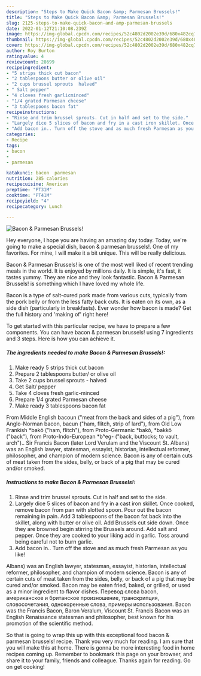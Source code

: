 ```yaml
---
description: "Steps to Make Quick Bacon &amp; Parmesan Brussels!"
title: "Steps to Make Quick Bacon &amp; Parmesan Brussels!"
slug: 2125-steps-to-make-quick-bacon-and-amp-parmesan-brussels
date: 2022-01-12T21:10:08.239Z
image: https://img-global.cpcdn.com/recipes/52c4802d2002e39d/680x482cq70/bacon-parmesan-brussels-recipe-main-photo.jpg
thumbnail: https://img-global.cpcdn.com/recipes/52c4802d2002e39d/680x482cq70/bacon-parmesan-brussels-recipe-main-photo.jpg
cover: https://img-global.cpcdn.com/recipes/52c4802d2002e39d/680x482cq70/bacon-parmesan-brussels-recipe-main-photo.jpg
author: Roy Burton
ratingvalue: 4
reviewcount: 28699
recipeingredient:
- "5 strips thick cut bacon"
- "2 tablespoons butter or olive oil"
- "2 cups brussel sprouts  halved"
- " Salt pepper"
- "4 cloves fresh garlicminced"
- "1/4 grated Parmesan cheese"
- "3 tablespoons bacon fat"
recipeinstructions:
- "Rinse and trim brussel sprouts. Cut in half and set to the side."
- "Largely dice 5 slices of bacon and fry in a cast iron skillet. Once cooked, remove bacon from pan with slotted spoon. Pour out the bacon remaining in pain. Add 3 tablespoons of the bacon fat back into the skillet, along with butter or olive oil. Add Brussels cut side down. Once they are browned begin stirring the Brussels around. Add salt and pepper. Once they are cooked to your liking add in garlic. Toss around being careful not to burn garlic."
- "Add bacon in.. Turn off the stove and as much fresh Parmesan as you like!"
categories:
- Recipe
tags:
- bacon
- 
- parmesan

katakunci: bacon  parmesan 
nutrition: 285 calories
recipecuisine: American
preptime: "PT31M"
cooktime: "PT41M"
recipeyield: "4"
recipecategory: Lunch

---
```



![Bacon & Parmesan Brussels!](https://img-global.cpcdn.com/recipes/52c4802d2002e39d/680x482cq70/bacon-parmesan-brussels-recipe-main-photo.jpg)

Hey everyone, I hope you are having an amazing day today. Today, we're going to make a special dish, bacon & parmesan brussels!. One of my favorites. For mine, I will make it a bit unique. This will be really delicious.

Bacon & Parmesan Brussels! is one of the most well liked of recent trending meals in the world. It is enjoyed by millions daily. It is simple, it's fast, it tastes yummy. They are nice and they look fantastic. Bacon & Parmesan Brussels! is something which I have loved my whole life.

Bacon is a type of salt-cured pork made from various cuts, typically from the pork belly or from the less fatty back cuts. It is eaten on its own, as a side dish (particularly in breakfasts). Ever wonder how bacon is made? Get the full history and 'making of' right here!


To get started with this particular recipe, we have to prepare a few components. You can have bacon & parmesan brussels! using 7 ingredients and 3 steps. Here is how you can achieve it.

<!--inarticleads1-->

##### The ingredients needed to make Bacon & Parmesan Brussels!:

1. Make ready 5 strips thick cut bacon
1. Prepare 2 tablespoons butter/ or olive oil
1. Take 2 cups brussel sprouts - halved
1. Get  Salt/ pepper
1. Take 4 cloves fresh garlic-minced
1. Prepare 1/4 grated Parmesan cheese
1. Make ready 3 tablespoons bacon fat


From Middle English bacoun ("meat from the back and sides of a pig"), from Anglo-Norman bacon, bacun ("ham, flitch, strip of lard"), from Old Low Frankish *bakō ("ham, flitch"), from Proto-Germanic *bakô, *bakkô ("back"), from Proto-Indo-European *bʰeg- ("back, buttocks; to vault, arch").. Sir Francis Bacon (later Lord Verulam and the Viscount St. Albans) was an English lawyer, statesman, essayist, historian, intellectual reformer, philosopher, and champion of modern science. Bacon is any of certain cuts of meat taken from the sides, belly, or back of a pig that may be cured and/or smoked. 

<!--inarticleads2-->

##### Instructions to make Bacon & Parmesan Brussels!:

1. Rinse and trim brussel sprouts. Cut in half and set to the side.
1. Largely dice 5 slices of bacon and fry in a cast iron skillet. Once cooked, remove bacon from pan with slotted spoon. Pour out the bacon remaining in pain. Add 3 tablespoons of the bacon fat back into the skillet, along with butter or olive oil. Add Brussels cut side down. Once they are browned begin stirring the Brussels around. Add salt and pepper. Once they are cooked to your liking add in garlic. Toss around being careful not to burn garlic.
1. Add bacon in.. Turn off the stove and as much fresh Parmesan as you like!


Albans) was an English lawyer, statesman, essayist, historian, intellectual reformer, philosopher, and champion of modern science. Bacon is any of certain cuts of meat taken from the sides, belly, or back of a pig that may be cured and/or smoked. Bacon may be eaten fried, baked, or grilled, or used as a minor ingredient to flavor dishes. Перевод слова bacon, американское и британское произношение, транскрипция, словосочетания, однокоренные слова, примеры использования. Bacon was the Francis Bacon, Baron Veralum, Viscount St. Francis Bacon was an English Renaissance statesman and philosopher, best known for his promotion of the scientific method. 

So that is going to wrap this up with this exceptional food bacon & parmesan brussels! recipe. Thank you very much for reading. I am sure that you will make this at home. There is gonna be more interesting food in home recipes coming up. Remember to bookmark this page on your browser, and share it to your family, friends and colleague. Thanks again for reading. Go on get cooking!
